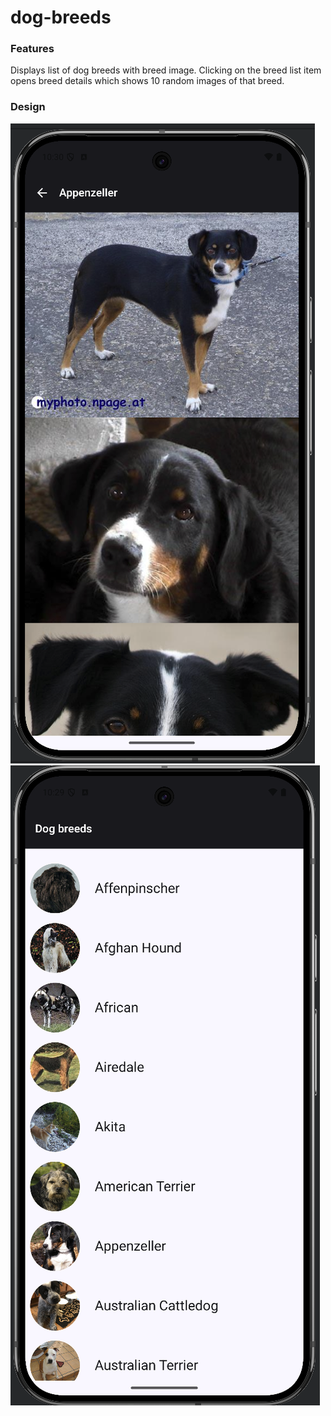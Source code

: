 # dog-breeds

### Features
Displays list of dog breeds with breed image. Clicking on the breed list item opens breed details 
which shows 10 random images of that breed.

### Design
![Breeds List](screenshots/list.png)
![Breed detail](screenshots/detail.png)